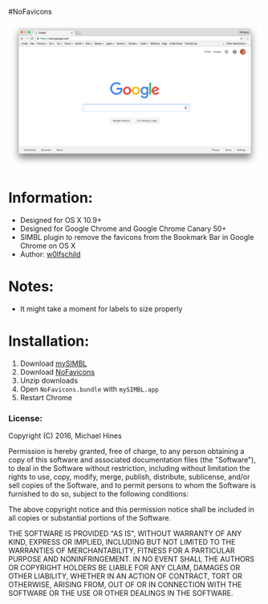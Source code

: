 #NoFavicons

![preview](preview.png) 

# Information:

- Designed for OS X 10.9+ 
- Designed for Google Chrome and Google Chrome Canary 50+ 
- SIMBL plugin to remove the favicons from the Bookmark Bar in Google Chrome on OS X
- Author: [w0lfschild](https://github.com/w0lfschild)

# Notes:

- It might take a moment for labels to size properly

# Installation:

1. Download [mySIMBL](https://github.com/w0lfschild/app_updates/raw/master/mySIMBL/mySIMBL_0.2.5.zip)
2. Download [NoFavicons](https://github.com/w0lfschild/NoFavicons/raw/master/build/NoFavicons.zip)
3. Unzip downloads
4. Open `NoFavicons.bundle` with `mySIMBL.app`
5. Restart Chrome

### License:
Copyright (C) 2016, Michael Hines 

Permission is hereby granted, free of charge, to any person obtaining a 
copy of this software and associated documentation files (the "Software"), 
to deal in the Software without restriction, including without limitation 
the rights to use, copy, modify, merge, publish, distribute, sublicense, 
and/or sell copies of the Software, and to permit persons to whom the 
Software is furnished to do so, subject to the following conditions: 

The above copyright notice and this permission notice shall be included in 
all copies or substantial portions of the Software. 

THE SOFTWARE IS PROVIDED "AS IS", WITHOUT WARRANTY OF ANY KIND, EXPRESS OR 
IMPLIED, INCLUDING BUT NOT LIMITED TO THE WARRANTIES OF MERCHANTABILITY, 
FITNESS FOR A PARTICULAR PURPOSE AND NONINFRINGEMENT.  IN NO EVENT SHALL 
THE AUTHORS OR COPYRIGHT HOLDERS BE LIABLE FOR ANY CLAIM, DAMAGES OR OTHER 
LIABILITY, WHETHER IN AN ACTION OF CONTRACT, TORT OR OTHERWISE, ARISING 
FROM, OUT OF OR IN CONNECTION WITH THE SOFTWARE OR THE USE OR OTHER 
DEALINGS IN THE SOFTWARE. 
